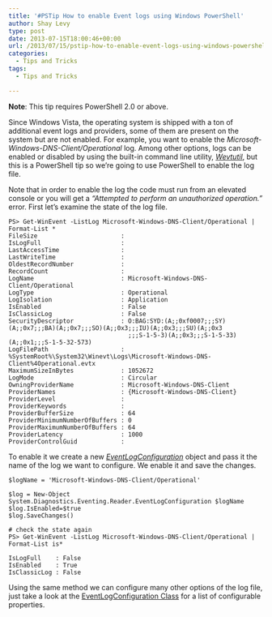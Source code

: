 ```yaml
---
title: '#PSTip How to enable Event logs using Windows PowerShell'
author: Shay Levy
type: post
date: 2013-07-15T18:00:46+00:00
url: /2013/07/15/pstip-how-to-enable-event-logs-using-windows-powershell/
categories:
  - Tips and Tricks
tags:
  - Tips and Tricks

---
```

**Note**: This tip requires PowerShell 2.0 or above.

Since Windows Vista, the operating system is shipped with a ton of additional event logs and providers, some of them are present on the system but are not enabled. For example, you want to enable the _Microsoft-Windows-DNS-Client/Operational_ log. Among other options, logs can be enabled or disabled by using the built-in command line utility, _[Wevtutil][1]_, but this is a PowerShell tip so we&#8217;re going to use PowerShell to enable the log file.

Note that in order to enable the log the code must run from an elevated console or you will get a _&#8220;Attempted to perform an unauthorized operation.&#8221;_ error. First let&#8217;s examine the state of the log file.

```
PS> Get-WinEvent -ListLog Microsoft-Windows-DNS-Client/Operational | Format-List *
FileSize                       :
IsLogFull                      :
LastAccessTime                 :
LastWriteTime                  :
OldestRecordNumber             :
RecordCount                    :
LogName                        : Microsoft-Windows-DNS-Client/Operational
LogType                        : Operational
LogIsolation                   : Application
IsEnabled                      : False
IsClassicLog                   : False
SecurityDescriptor             : O:BAG:SYD:(A;;0xf0007;;;SY)(A;;0x7;;;BA)(A;;0x7;;;SO)(A;;0x3;;;IU)(A;;0x3;;;SU)(A;;0x3
                                 ;;;S-1-5-3)(A;;0x3;;;S-1-5-33)(A;;0x1;;;S-1-5-32-573)
LogFilePath                    : %SystemRoot%\System32\Winevt\Logs\Microsoft-Windows-DNS-Client%4Operational.evtx
MaximumSizeInBytes             : 1052672
LogMode                        : Circular
OwningProviderName             : Microsoft-Windows-DNS-Client
ProviderNames                  : {Microsoft-Windows-DNS-Client}
ProviderLevel                  :
ProviderKeywords               :
ProviderBufferSize             : 64
ProviderMinimumNumberOfBuffers : 0
ProviderMaximumNumberOfBuffers : 64
ProviderLatency                : 1000
ProviderControlGuid            :
```

To enable it we create a new [_EventLogConfiguration_][2] object and pass it the name of the log we want to configure. We enable it and save the changes.

```
$logName = 'Microsoft-Windows-DNS-Client/Operational'

$log = New-Object System.Diagnostics.Eventing.Reader.EventLogConfiguration $logName
$log.IsEnabled=$true
$log.SaveChanges()

# check the state again
PS> Get-WinEvent -ListLog Microsoft-Windows-DNS-Client/Operational | Format-List is*

IsLogFull    : False
IsEnabled    : True
IsClassicLog : False
```

Using the same method we can configure many other options of the log file, just take a look at the [EventLogConfiguration Class][3] for a list of configurable properties.

[1]: http://technet.microsoft.com/en-us/library/cc732848(v=ws.10).aspx
[2]: http://msdn.microsoft.com/en-us/library/bb338646.aspx
[3]: http://msdn.microsoft.com/en-us/library/system.diagnostics.eventing.reader.eventlogconfiguration.aspx